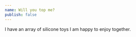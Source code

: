 ```yaml
---
name: Will you top me?
publish: false
---
```


I have an array of silicone toys I am happy to enjoy together.
